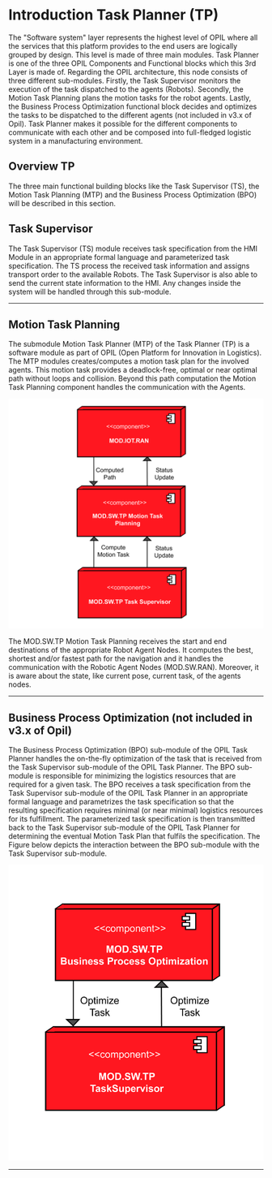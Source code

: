 # Introduction Task Planner (TP)

The "Software system" layer represents the highest level of OPIL where all the services that this platform provides to the end users are logically grouped by design. This level is made of three main modules. Task Planner is one of the three OPIL Components and Functional blocks which this 3rd Layer is made of. Regarding the OPIL architecture, this node consists of three different sub-modules. Firstly, the Task Supervisor monitors the execution of the task dispatched to the agents (Robots). Secondly, the Motion Task Planning plans the motion tasks for the robot agents. Lastly, the Business Process Optimization functional block decides and optimizes the tasks to be dispatched to the different agents (not included in v3.x of Opil). Task Planner makes it possible for the different components to communicate with each other and be composed into full-fledged logistic system in a manufacturing environment.

## Overview TP
The three main functional building blocks like the Task  Supervisor (TS), the Motion Task Planning (MTP) and the Business Process Optimization (BPO) will be described in this section.

## Task Supervisor
The Task Supervisor (TS) module receives task specification from the HMI Module in an appropriate formal language and parameterized task specification. The TS process the received task information and assigns transport order to the available Robots. The Task Supervisor is also able to send the current state information to the HMI. Any changes inside the system will be handled through this sub-module.
***

## Motion Task Planning
The submodule Motion Task Planner (MTP) of the Task Planner (TP) is a software module as part of OPIL (Open Platform for Innovation in Logistics). The MTP modules creates/computes a motion task plan for the involved agents. This motion task provides a deadlock-free, optimal or near optimal path without loops and collision. Beyond this path computation the Motion Task Planning component handles the communication with the Agents. 

![Motion_Task_Planner](./img/MTP.png)

The MOD.SW.TP Motion Task Planning receives the start and end destinations of the appropriate Robot Agent Nodes. It computes the best, shortest and/or fastest path for the navigation and it handles the communication with the Robotic Agent Nodes (MOD.SW.RAN). Moreover, it is aware about the state, like current pose, current task, of the agents nodes.
***
 
## Business Process Optimization (not included in v3.x of Opil)
The Business Process Optimization (BPO) sub-module of the OPIL Task Planner handles the on-the-fly optimization of the task that is received from the Task Supervisor sub-module of the OPIL Task Planner. The BPO sub-module is responsible for minimizing the logistics resources that are required for a given task. The BPO receives a task specification from the Task Supervisor sub-module of the OPIL Task Planner in an appropriate formal language and parametrizes the task specification so that the resulting specification requires minimal (or near minimal) logistics resources for its fulfillment. The parameterized task specification is then transmitted back to the Task Supervisor sub-module of the OPIL Task Planner for determining the eventual Motion Task Plan that fulfils the specification. The Figure below depicts the interaction between the BPO sub-module with the Task Supervisor sub-module.


![Business_Process_Optimization](./img/BPO.png)

***
<br/>



